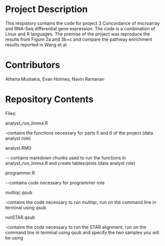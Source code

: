 # Project Description

This respistory contains the code for project 3 Concordance of microarray and RNA-Seq differential gene expression. The code is a combination of Linux and R languages. The premise of the project was reproduce the results from Figure 2a and 3b+c and compare the pathway enrichment results reported in Wang et al. 

# Contributors

Athena Mustakis, Evan Holmes, Navin Ramanan 

# Repository Contents
Files: 

analyst_run_limma.R

-contains the functions necessary for parts 5 and 6 of the project (data analyst role)

analyst.RMD

-- contains markdown chunks used to run the functions in analyst_run_limma.R and create tables/plots (data analyst role)

programmer.R

--contains code necessary for programmer role

multiqc.qsub 

-contains the code necessary to run multiqc, run on the command line in terminal using qsub 

runSTAR.qsub 

-contains the code necessary to run the STAR alignment, run on the command line in terminal using qsub and specify the two samples you will be using 


